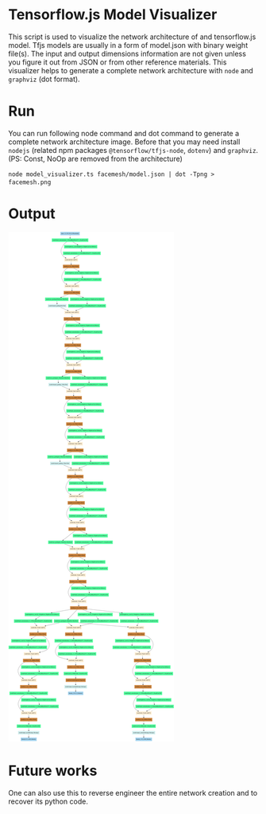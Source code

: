 # Tensorflow.js Model Visualizer

This script is used to visualize the network architecture of and tensorflow.js model. Tfjs models are usually in a form of model.json with binary weight file(s). The input and output dimensions information are not given unless you figure it out from JSON or from other reference materials. This visualizer helps to generate a complete network architecture with `node` and `graphviz` (dot format).

# Run
You can run following node command and dot command to generate a complete network architecture image. Before that you may need install `nodejs` (related npm packages `@tensorflow/tfjs-node`, `dotenv`) and `graphviz`. (PS: Const, NoOp are removed from the architecture)

```shell
node model_visualizer.ts facemesh/model.json | dot -Tpng > facemesh.png
```
# Output

![facemesh](https://raw.githubusercontent.com/Erickrus/tfjs_model_visualizer/main/facemesh.png)

# Future works
One can also use this to reverse engineer the entire network creation and to recover its python code.
